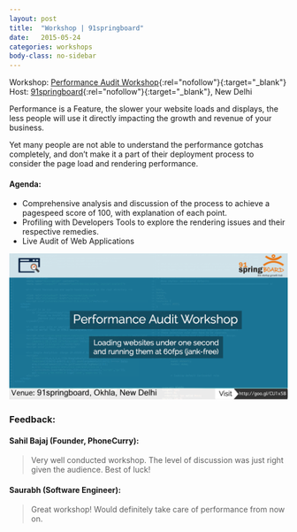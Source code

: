 ```yaml
---
layout: post
title:  "Workshop | 91springboard"
date:   2015-05-24
categories: workshops
body-class: no-sidebar
---
```


Workshop: [Performance Audit Workshop](https://in.explara.com/e/performance-audit-workshop){:rel="nofollow"}{:target="_blank"}<br>
Host: [91springboard](http://91springboard.com){:rel="nofollow"}{:target="_blank"}, New Delhi<br>

Performance is a Feature, the slower your website loads and displays, the less people will use it directly impacting the growth and revenue of your business.

Yet many people are not able to understand the performance gotchas completely, and don’t make it a part of their deployment process to consider the page load and rendering performance.

#### Agenda:

- Comprehensive analysis and discussion of the process to achieve a pagespeed score of 100, with explanation of each point.
- Profiling with Developers Tools to explore the rendering issues and their respective remedies.
- Live Audit of Web Applications


![Workshop pics](/images/workshops/performance-audit-workshop-91springboard.png)

### Feedback: 

#### Sahil Bajaj (Founder, PhoneCurry):

<blockquote>
  Very well conducted workshop. The level of discussion was just right given the audience. Best of luck!
</blockquote>

#### Saurabh (Software Engineer):

<blockquote>
  Great workshop! Would definitely take care of performance from now on.
</blockquote>

<br><br>